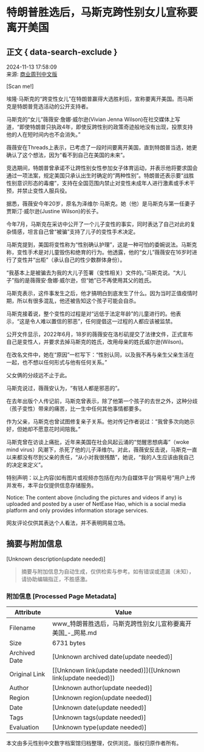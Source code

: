 # 特朗普胜选后，马斯克跨性别女儿宣称要离开美国

## 正文 { data-search-exclude }


2024-11-13 17:58:09  
来源: [商业周刊中文版](https://www.163.com/dy/media/T1443075514906.html)  

[Scan me!]

埃隆·马斯克的“跨变性女儿”在特朗普赢得大选胜利后，宣称要离开美国。而马斯克是特朗普竞选活动的公开支持者。

马斯克的“女儿”薇薇安·詹娜·威尔逊(Vivian Jenna Wilson)在社交媒体上写道，“即使特朗普只执政4年，即使反跨性别的政策奇迹般地没有出现，投票支持他的人在短时间内也不会消失。”

薇薇安在Threads上表示，已考虑了一段时间要离开美国，直到特朗普当选，她更确认了这个想法，因为“看不到自己在美国的未来”。

竞选期间，特朗普曾承诺不让跨性别女性参加女子体育运动，并表示他将要求国会通过一项法案，规定美国只承认出生时确定的“两种性别”。特朗普还表示要“战胜性别意识形态的毒瘤”，支持在全国范围内禁止对变性未成年人进行激素或手术干预，并禁止变性人服兵役。

据悉，薇薇安今年20岁，原名为泽维尔·马斯克。她（他）是马斯克与第一任妻子贾斯汀·威尔逊(Justine Wilson)的长子。

今年7月，马斯克在采访中公开了一个儿子变性的事实，同时表达了自己对此的复杂情感，坦言自己曾“被骗”支持了儿子的变性手术决定。

马斯克提到，美国将变性称为“性别确认护理”，这是一种可怕的委婉说法。马斯克称，变性手术是对儿童毁伤和绝育的行为。他透露，他的“女儿”薇薇安在16岁时进行了变性并“出柜”（承认自己的性少数群体身份）。

“我基本上是被骗去为我的大儿子签署（变性相关）文件的。”马斯克说。“大儿子”指的是薇薇安·詹娜·威尔逊，但“她”已不再使用其父的姓氏。

马斯克表示，这件事发生之后，他才搞明白到底发生了什么。因为当时正值疫情时期，所以有很多混乱，他还被告知这个孩子可能会自杀。

马斯克接着说，整个变性的过程是对“远低于法定年龄”的儿童进行的。他表示，“这是令人难以置信的邪恶”，任何提倡这一过程的人都应该被监禁。

公开文件显示，2022年6月，18岁的薇薇安在洛杉矶提交了法律文件，正式宣布自己是变性人，并要求去掉马斯克的姓氏，改用母亲的姓氏威尔逊(Wilson)。

在改名文件中，她在“原因”一栏写下：“性别认同，以及我不再与亲生父亲生活在一起，也不想以任何形式与他有任何关系。”

父女俩的分歧远不止于此。

马斯克说过，薇薇安认为，“有钱人都是邪恶的”。

在去年出版个人传记前，马斯克曾表示，除了他第一个孩子的去世之外，这种分歧（孩子变性）带来的痛苦，比一生中任何其他事情都要多。

作为父亲，马斯克也曾试图修复亲子关系。他对传记作者说过：“我曾多次向她示好，但她却不愿意花时间陪我。”

马斯克曾在访谈上痛批，近年来美国在社会风起云涌的“觉醒思想病毒”（woke mind virus）风潮下，杀死了他的儿子泽维尔。对此，薇薇安反击说，马斯克一直以来都没有尽到父亲的责任，“从小对我很残酷”，她说，“我的人生应该由我自己的决定来定义”。

特别声明：以上内容(如有图片或视频亦包括在内)为自媒体平台“网易号”用户上传并发布，本平台仅提供信息存储服务。

Notice: The content above (including the pictures and videos if any) is uploaded and posted by a user of NetEase Hao, which is a social media platform and only provides information storage services.

网友评论仅供其表达个人看法，并不表明网易立场。
<!-- tcd_original_link https://www.163.com/dy/article/JGT3NDFM05198DBD.html -->


## 摘要与附加信息

<!-- tcd_abstract -->
[Unknown description(update needed)]
<!-- tcd_abstract_end -->

> 摘要与附加信息为自动生成，仅供检索与参考。如有错误或遗漏（未知），请协助编辑指正，不胜感激。

### 附加信息 [Processed Page Metadata]

| Attribute       | Value                                  |
|-----------------|----------------------------------------|
| Filename        | www_特朗普胜选后，马斯克跨性别女儿宣称要离开美国_-_网易.md                             |
| Size            | 6731 bytes                           |
| Archived Date   | [Unknown archived date(update needed)]                             |
| Original Link   | [[Unknown link(update needed)]]([Unknown link(update needed)])                       |
| Author          | [Unknown author(update needed)]                               |
| Region          | [Unknown region(update needed)]                               |
| Date            | [Unknown date(update needed)]                                 |
| Tags            | [Unknown tags(update needed)]                                 |
| Evaluation            | [Unknown type(update needed)]                                 |
<!-- tcd_table_end -->

本文由多元性别中文数字档案馆归档整理，仅供浏览。版权归原作者所有。
